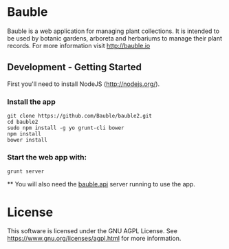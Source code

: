 # Bauble
Bauble is a web application for managing plant collections.  It is intended to be used by botanic gardens, 
arboreta and herbariums to manage their plant records. For more information visit http://bauble.io

## Development - Getting Started
First you'll need to install NodeJS (http://nodejs.org/).

### Install the app
```shell
git clone https://github.com/Bauble/bauble2.git
cd bauble2
sudo npm install -g yo grunt-cli bower
npm install
bower install
```

### Start the web app with:
```shell
grunt server
```

** You will also need the [bauble.api](https://github.com/Bauble/bauble.api) server running to use the app.
                                                                                 

# License
This software is licensed under the GNU AGPL License.  See
https://www.gnu.org/licenses/agpl.html for more information.
